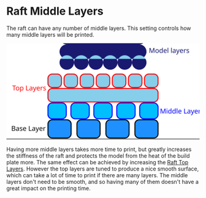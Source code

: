 Raft Middle Layers
====
The raft can have any number of middle layers. This setting controls how many middle layers will be printed.

![Where the middle layers are located in the raft](images/raft_dimensions_simplified.svg)

Having more middle layers takes more time to print, but greatly increases the stiffness of the raft and protects the model from the heat of the build plate more. The same effect can be achieved by increasing the [Raft Top Layers](raft_surface_layers.md). However the top layers are tuned to produce a nice smooth surface, which can take a lot of time to print if there are many layers. The middle layers don't need to be smooth, and so having many of them doesn't have a great impact on the printing time.